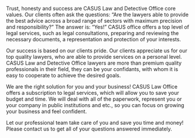 Trust, honesty and success are CASUS Law and Detective Office core values. Our clients often ask the questions: “Are the lawyers able to provide the best advice across a broad range of sectors with maximum precision and responsibility?” The answer is: “Yes!”  CASUS office offers a top level of legal services, such as legal consultations, preparing and reviewing the necessary documents, a representation and protection of your interests.
<br/> 

Our success is based on our clients pride. Our clients appreciate us for our top quality lawyers, who are able to provide services on a personal level. CASUS Law and Detective Office lawyers are more than premium quality professionals in their field, they can be your confidants, with whom it is easy to cooperate to achieve the desired goals.
<br/>

We are the right solution for you and your business! CASUS Law Office offers a subscription to legal services, which will allow you to save your budget and time. We will deal with all of the paperwork, represent you or your company in public institutions and etc., so you can focus on growing your business and feel confident.
<br/>

Let our professional team take care of you and save you time and money! Please contact us to get all of your questions answered immediately.
<!-- Google tag (gtag.js) -->
<script async src="https://www.googletagmanager.com/gtag/js?id=AW-11072310083"></script>
<script>
  window.dataLayer = window.dataLayer || [];
  function gtag(){dataLayer.push(arguments);}
  gtag('js', new Date());

  gtag('config', 'AW-11072310083');
</script>

